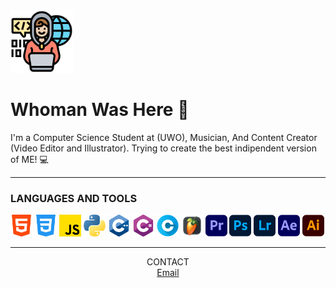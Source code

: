 <div align="left">
  <img src="programing.png" width="100">
</div>

# Whoman Was Here 🦉

I'm a Computer Science Student at (UWO), Musician, And Content Creator (Video Editor and Illustrator). Trying to create the best indipendent version of ME! 💻

---

### LANGUAGES AND TOOLS 
 <span>
<img src="html-5.png" width="35" title="HTML5"/>
<img src="css-3.png" width="35" title="HTML5"/>
<img src="js.png" width="35" title="HTML5"/>
<img src="python.png" width="35" title="HTML5"/>
<img src="c-.png" width="35" title="HTML5"/>
<img src="c-sharp.png" width="35" title="HTML5"/>
<img src="letter-c.png" width="35" title="HTML5"/>
<img src="flstudio.png" width="35" title="HTML5"/>
<img src="premiere-pro.png" width="35" title="HTML5"/>
<img src="photoshop.png" width="35" title="HTML5"/>
<img src="photoshop-lightroom.png" width="35" title="HTML5"/>
<img src="after-effects.png" width="35" title="HTML5"/>
<img src="illustrator.png" width="35" title="HTML5"/>
</span>

---

<div align="center">CONTACT</div>
<div align="center"><a href="mailto:whoman.was.here@gmail.com">Email</a></div>
